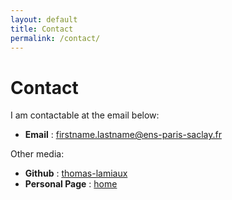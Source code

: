 ```yaml
---
layout: default
title: Contact
permalink: /contact/
---
```


<h1 class="section"> Contact </h1>

I am contactable at the email below:

- **Email** : firstname.lastname@ens-paris-saclay.fr

Other media:

- **Github** : [thomas-lamiaux](https://github.com/thomas-lamiaux)
- **Personal Page** : [home](https://thomas-lamiaux.github.io/)
